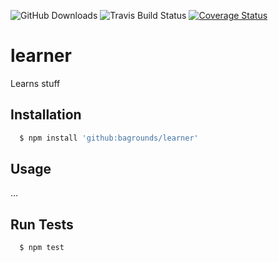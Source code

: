 
![GitHub Downloads][downloads-url]
![Travis Build Status][travis-url]
[![Coverage Status](https://coveralls.io/repos/github/bagrounds/learner/badge.svg?branch=master)](https://coveralls.io/github/bagrounds/learner?branch=master)
# learner
Learns stuff


## Installation

``` bash
  $ npm install 'github:bagrounds/learner'
```

## Usage
...

## Run Tests
``` bash
  $ npm test
```
[downloads-url]: https://img.shields.io/github/downloads/bagrounds/learner/total.svg
[travis-url]: https://img.shields.io/travis/bagrounds/learner/master.svg
